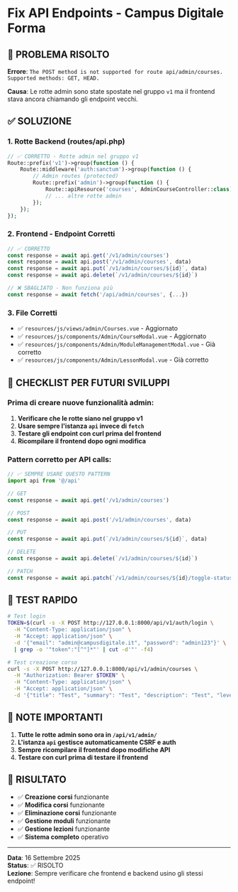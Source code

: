 # Fix API Endpoints - Campus Digitale Forma

## 🚨 PROBLEMA RISOLTO

**Errore**: `The POST method is not supported for route api/admin/courses. Supported methods: GET, HEAD.`

**Causa**: Le rotte admin sono state spostate nel gruppo `v1` ma il frontend stava ancora chiamando gli endpoint vecchi.

## ✅ SOLUZIONE

### 1. Rotte Backend (routes/api.php)
```php
// ✅ CORRETTO - Rotte admin nel gruppo v1
Route::prefix('v1')->group(function () {
    Route::middleware('auth:sanctum')->group(function () {
        // Admin routes (protected)
        Route::prefix('admin')->group(function () {
            Route::apiResource('courses', AdminCourseController::class);
            // ... altre rotte admin
        });
    });
});
```

### 2. Frontend - Endpoint Corretti
```javascript
// ✅ CORRETTO
const response = await api.get('/v1/admin/courses')
const response = await api.post('/v1/admin/courses', data)
const response = await api.put(`/v1/admin/courses/${id}`, data)
const response = await api.delete(`/v1/admin/courses/${id}`)

// ❌ SBAGLIATO - Non funziona più
const response = await fetch('/api/admin/courses', {...})
```

### 3. File Corretti
- ✅ `resources/js/views/admin/Courses.vue` - Aggiornato
- ✅ `resources/js/components/Admin/CourseModal.vue` - Aggiornato
- ✅ `resources/js/components/Admin/ModuleManagementModal.vue` - Già corretto
- ✅ `resources/js/components/Admin/LessonModal.vue` - Già corretto

## 🔧 CHECKLIST PER FUTURI SVILUPPI

### Prima di creare nuove funzionalità admin:
1. **Verificare che le rotte siano nel gruppo v1**
2. **Usare sempre l'istanza `api` invece di `fetch`**
3. **Testare gli endpoint con curl prima del frontend**
4. **Ricompilare il frontend dopo ogni modifica**

### Pattern corretto per API calls:
```javascript
// ✅ SEMPRE USARE QUESTO PATTERN
import api from '@/api'

// GET
const response = await api.get('/v1/admin/courses')

// POST
const response = await api.post('/v1/admin/courses', data)

// PUT
const response = await api.put(`/v1/admin/courses/${id}`, data)

// DELETE
const response = await api.delete(`/v1/admin/courses/${id}`)

// PATCH
const response = await api.patch(`/v1/admin/courses/${id}/toggle-status`)
```

## 🧪 TEST RAPIDO

```bash
# Test login
TOKEN=$(curl -s -X POST http://127.0.0.1:8000/api/v1/auth/login \
  -H "Content-Type: application/json" \
  -H "Accept: application/json" \
  -d '{"email": "admin@campusdigitale.it", "password": "admin123"}' \
  | grep -o '"token":"[^"]*"' | cut -d'"' -f4)

# Test creazione corso
curl -s -X POST http://127.0.0.1:8000/api/v1/admin/courses \
  -H "Authorization: Bearer $TOKEN" \
  -H "Content-Type: application/json" \
  -H "Accept: application/json" \
  -d '{"title": "Test", "summary": "Test", "description": "Test", "level": "beginner", "duration_minutes": 60, "price_cents": 0, "currency": "EUR"}'
```

## 📝 NOTE IMPORTANTI

1. **Tutte le rotte admin sono ora in `/api/v1/admin/`**
2. **L'istanza `api` gestisce automaticamente CSRF e auth**
3. **Sempre ricompilare il frontend dopo modifiche API**
4. **Testare con curl prima di testare il frontend**

## 🎯 RISULTATO

- ✅ **Creazione corsi** funzionante
- ✅ **Modifica corsi** funzionante  
- ✅ **Eliminazione corsi** funzionante
- ✅ **Gestione moduli** funzionante
- ✅ **Gestione lezioni** funzionante
- ✅ **Sistema completo** operativo

---

**Data**: 16 Settembre 2025  
**Status**: ✅ RISOLTO  
**Lezione**: Sempre verificare che frontend e backend usino gli stessi endpoint!

